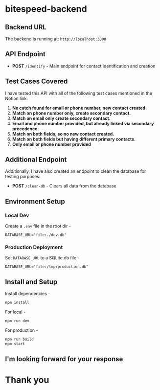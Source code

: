 # bitespeed-backend

## Backend URL
The backend is running at: `http://localhost:3000`

## API Endpoint
- **POST** `/identify` - Main endpoint for contact identification and creation

## Test Cases Covered
I have tested this API with all of the following test cases mentioned in the Notion link:

1. **No catch found for email or phone number, new contact created.**
2. **Match on phone number only, create secondary contact.**
3. **Match on email only create secondary contact.**
4. **Email and phone number provided, but already linked via secondary precedence.**
5. **Match on both fields, so no new contact created.**
6. **Match on both fields but having different primary contacts.**
7. **Only email or phone number provided**

## Additional Endpoint
Additionally, I have also created an endpoint to clean the database for testing purposes:
- **POST** `/clean-db` - Clears all data from the database



## Environment Setup

### Local Dev
Create a `.env` file in the root dir - 
```
DATABASE_URL="file:./dev.db"
```

### Production Deployment
Set `DATABASE_URL` to a  SQLite db file -
```
DATABASE_URL="file:/tmp/production.db"
```

## Install and Setup

Install dependencies -
```bash
npm install
```

For local -
```bash
npm run dev
```

For production -
```bash
npm run build
npm start
```


## I'm looking forward for your response

# Thank you
